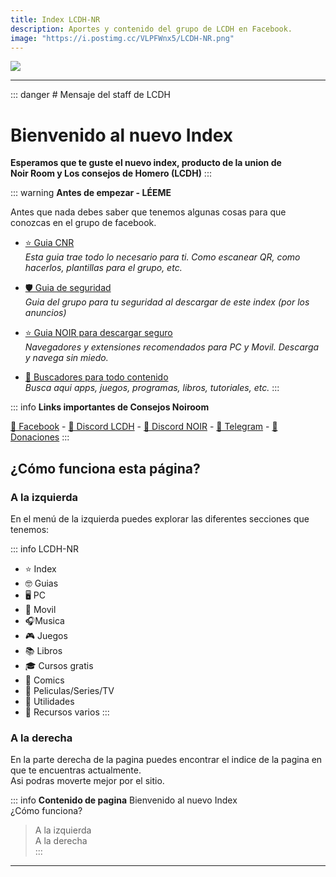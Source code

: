 ```yaml
---
title: Index LCDH-NR
description: Aportes y contenido del grupo de LCDH en Facebook.
image: "https://i.postimg.cc/VLPFWnx5/LCDH-NR.png"
---
```


![](https://i.postimg.cc/ZnZGYHfn/INDEX-LCDH-NR.png)

---
::: danger # Mensaje del staff de LCDH

# Bienvenido al nuevo Index

**Esperamos que te guste el nuevo index, producto de la union de      
Noir Room y Los consejos de Homero (LCDH)**
:::

::: warning **Antes de empezar - LÉEME**

Antes que nada debes saber que tenemos algunas cosas para que conozcas en el grupo de facebook.
- [⭐ Guia CNR](/Index/guia-lcdh)      
*Esta  guia trae todo lo necesario para ti. Como escanear QR, como hacerlos, plantillas para el grupo, etc.*
- [🛡️ Guia de seguridad](/Index/guia-cyberseguridad)     
*Guia del grupo para tu seguridad al descargar de este index (por los anuncios)*
- [⭐ Guia NOIR para descargar seguro](/Tutoriales/navega-seguro)     
*Navegadores y extensiones recomendados para PC y Movil. Descarga y navega sin miedo.*

- [🔎 Buscadores para todo contenido](/buscadores)      
*Busca aqui apps, juegos, programas, libros, tutoriales, etc.*
:::

::: info **Links importantes de Consejos Noiroom**

[💙 Facebook](https://www.facebook.com/consejosnoiroom) - [💜 Discord LCDH](https://discord.gg/RaJEJPQYPb) - [🖤  Discord NOIR](https://discord.gg/RaJEJPQYPb) - [🩵 Telegram](https://t.me/+P_62Yt-WQXs0ZjMx) - [🩷 Donaciones](https://www.buymeacoffee.com/consejosnoiroom)
:::

## ¿Cómo funciona esta página?

### A la izquierda

En el menú de la izquierda puedes explorar las diferentes secciones que tenemos:

::: info LCDH-NR
- ⭐ Index
- 🤓 Guias
- 🖥️ PC
- 📲 Movil
- 🎧Musica
- 🎮 Juegos
- 📚 Libros
- 🎓 Cursos gratis
- 📙 Comics
- 🍿 Peliculas/Series/TV
- 🔧 Utilidades
- 📂 Recursos varios
:::

### A la derecha

En la parte derecha de la pagina puedes encontrar el indice de la pagina en que te encuentras actualmente.    
Asi podras moverte mejor por el sitio.

::: info **Contenido de pagina**
Bienvenido al nuevo Index    
¿Cómo funciona?    
> A la izquierda     
> A la derecha    
:::

---

